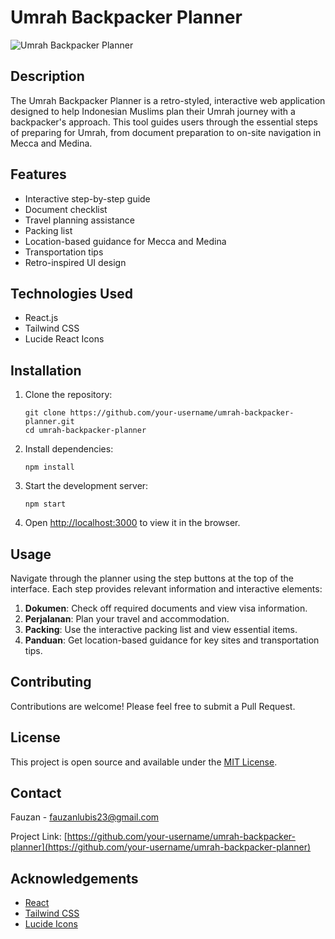 # Umrah Backpacker Planner

![Umrah Backpacker Planner](https://via.placeholder.com/468x300.png?text=Umrah+Backpacker+Planner)

## Description

The Umrah Backpacker Planner is a retro-styled, interactive web application designed to help Indonesian Muslims plan their Umrah journey with a backpacker's approach. This tool guides users through the essential steps of preparing for Umrah, from document preparation to on-site navigation in Mecca and Medina.

## Features

- Interactive step-by-step guide
- Document checklist
- Travel planning assistance
- Packing list
- Location-based guidance for Mecca and Medina
- Transportation tips
- Retro-inspired UI design

## Technologies Used

- React.js
- Tailwind CSS
- Lucide React Icons

## Installation

1. Clone the repository:

   ```
   git clone https://github.com/your-username/umrah-backpacker-planner.git
   cd umrah-backpacker-planner
   ```

2. Install dependencies:

   ```
   npm install
   ```

3. Start the development server:

   ```
   npm start
   ```

4. Open [http://localhost:3000](http://localhost:3000) to view it in the browser.

## Usage

Navigate through the planner using the step buttons at the top of the interface. Each step provides relevant information and interactive elements:

1. **Dokumen**: Check off required documents and view visa information.
2. **Perjalanan**: Plan your travel and accommodation.
3. **Packing**: Use the interactive packing list and view essential items.
4. **Panduan**: Get location-based guidance for key sites and transportation tips.

## Contributing

Contributions are welcome! Please feel free to submit a Pull Request.

## License

This project is open source and available under the [MIT License](LICENSE).

## Contact

Fauzan - fauzanlubis23@gmail.com

Project Link: [https://github.com/your-username/umrah-backpacker-planner](https://github.com/your-username/umrah-backpacker-planner)

## Acknowledgements

- [React](https://reactjs.org/)
- [Tailwind CSS](https://tailwindcss.com/)
- [Lucide Icons](https://lucide.dev/)
